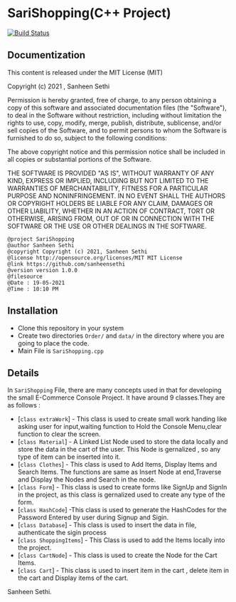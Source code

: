# SariShopping(C++ Project)

[![Build Status](https://travis-ci.org/joemccann/dillinger.svg?branch=master)](#)

## Documentization
This content is released under the MIT License (MIT)

Copyright (c) 2021 , Sanheen Sethi

Permission is hereby granted, free of charge, to any person obtaining a copy of this software and associated documentation files (the "Software"), to deal in the Software without restriction, including without limitation the rights to use, copy, modify, merge, publish, distribute, sublicense, and/or sell copies of the Software, and to permit persons to whom the Software is furnished to do so, subject to the following conditions:

The above copyright notice and this permission notice shall be included in all copies or substantial portions of the Software.

THE SOFTWARE IS PROVIDED "AS IS", WITHOUT WARRANTY OF ANY KIND, EXPRESS OR IMPLIED, INCLUDING BUT NOT LIMITED TO THE WARRANTIES OF MERCHANTABILITY, FITNESS FOR A PARTICULAR PURPOSE AND NONINFRINGEMENT. IN NO EVENT SHALL THE AUTHORS OR COPYRIGHT HOLDERS BE LIABLE FOR ANY CLAIM, DAMAGES OR OTHER LIABILITY, WHETHER IN AN ACTION OF CONTRACT, TORT OR OTHERWISE, ARISING FROM, OUT OF OR IN CONNECTION WITH THE SOFTWARE OR THE USE OR OTHER DEALINGS IN THE SOFTWARE.

    @project SariShopping
    @author Sanheen Sethi
    @copyright Copyright (c) 2021, Sanheen Sethi
    @license http://opensource.org/licenses/MIT	MIT License
    @link https://github.com/sanheensethi
    @version version 1.0.0
    @filesource
    @Date : 19-05-2021
    @Time : 10:10 PM

## Installation

- Clone this repository in your system
- Create two directories `Order/` and `data/` in the directory where you are going to place the code.
- Main File is `SariShopping.cpp`


## Details

In `SariShopping` File, there are many concepts used in that for developing the small E-Commerce Console Project.
It have around 9 classes.They are as follows :

- [`class extraWork`] - This class is used to create small work handing like asking user for input,waiting function to Hold the Console Menu,clear function to clear the screen.
- [`class Material`] - A Linked List Node used to store the data locally and store the data in the cart of the user. This Node is gernalized , so any type of item can be inserted into it.
- [`class Clothes`] - This class is used to Add Items, Display Items and Search Items. The functions are same as Insert Node at end,Traverse and Display the Nodes and Search in the node.
- [`class Form`] - This class is used to create forms like SignUp and SignIn in the project, as this class is gernalized used to create any type of the form.
- [`class HashCode`] -This class is used to generate the HashCodes for the Password Entered by user during Signup and Sigin.
- [`class Database`] - This class is used to insert the data in file, authenticate the sigin process
- [`class ShoppingItems`] - This Class is used to add the Items locally into the project.
- [`class CartNode`] - This class is used to create the Node for the Cart Items.
- [`class Cart`] - This class is used to insert item in the cart , delete item in the cart and Display items of the cart.

Sanheen Sethi.
